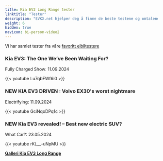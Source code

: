 ```yaml
---
title: Kia EV3 Long Range tester
linktitle: "Tester"
description: "EVKX.net hjelper deg å finne de beste testene og omtalene av denne modellen."
weight: 6
hidden: true
navicon: bi-person-video2
---
```

Vi har samlet tester fra våre [favoritt elbiltestere](../../../../../guides/evreviewers/)

<div class="container text-center shadow p-2 pe-4 mb-5 bg-body-tertiary rounded border">
<h3>Kia EV3: The One We’ve Been Waiting For?</h3>
<p>Fully Charged Show: 11.09.2024</p>

{{< youtube Lu7qbFWf6i0 >}}

</div>
<div class="container text-center shadow p-2 pe-4 mb-5 bg-body-tertiary rounded border">
<h3>NEW KIA EV3 DRIVEN : Volvo EX30's worst nightmare </h3>
<p>Electrifying: 11.09.2024</p>

{{< youtube GciNqoDPq1c >}}

</div>
<div class="container text-center shadow p-2 pe-4 mb-5 bg-body-tertiary rounded border">
<h3>NEW Kia EV3 revealed! – Best new electric SUV?</h3>
<p>What Car?: 23.05.2024</p>

{{< youtube rKL__-uNpMU >}}

</div>
<div class="mt-3 mb-3">
<a href="../gallery/" class="text-decoration-none text-black">
<strong><i class="bi-arrow-left"></i>Galleri  </strong>
</a>
<a href="../" class="text-decoration-none text-black float-end">
<strong>Kia EV3 Long Range <i class="bi-arrow-right"></i></strong>
</a>
</div>
